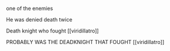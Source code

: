 one of the enemies

He was denied death twice

Death knight who fought [[viridillatro]]

PROBABLY WAS THE DEADKNIGHT THAT FOUGHT [[viridillatro]]